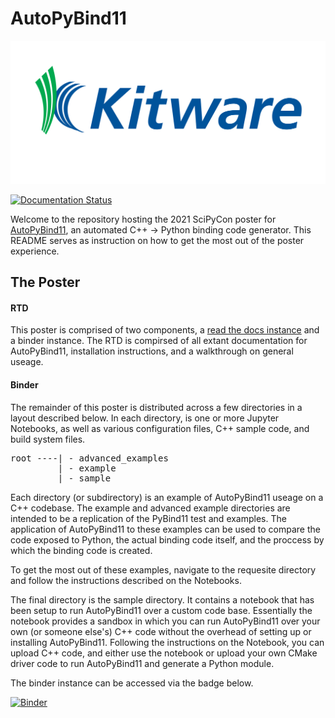 # AutoPyBind11
![Kitware](docs/Kitware_Full_Logo.svg)

[![Documentation Status](https://readthedocs.org/projects/autopybind11/badge/?version=latest)](https://autopybind11.readthedocs.io/en/latest/?badge=latest)

Welcome to the repository hosting the 2021 SciPyCon poster for [AutoPyBind11](https://gitlab.kitware.com/autopybind11/autopybind11), an automated C++ -> Python binding code generator. This README serves as instruction on how to get the most out of the poster experience.

## The Poster

#### RTD

This poster is comprised of two components, a [read the docs instance](https://autopybind11.readthedocs.io/en/latest/?) and a binder instance. The RTD is compirsed of all extant documentation for AutoPyBind11, installation instructions, and a walkthrough on general useage.

#### Binder

The remainder of this poster is distributed across a few directories in a layout described below. In each directory, is one or more Jupyter Notebooks, as well as various configuration files, C++ sample code, and build system files.

<pre>
root ----| - advanced_examples
         | - example
         | - sample
</pre>

Each directory (or subdirectory) is an example of AutoPyBind11 useage on a C++ codebase. The example and advanced example directories are
intended to be a replication of the PyBind11 test and examples. The application of AutoPyBind11 to these examples can be used to
compare the code exposed to Python, the actual binding code itself, and the proccess by which the binding code is created.

To get the most out of these examples, navigate to the requesite directory and follow the instructions described on the Notebooks.

The final directory is the sample directory. It contains a notebook that has been setup to run AutoPyBind11 over a custom code base.
Essentially the notebook provides a sandbox in which you can run AutoPyBind11 over your own (or someone else's) C++ code without the overhead of setting up or installing AutoPyBind11. Following the instructions on the Notebook, you can upload C++ code, and either use the notebook or upload your own CMake driver code to run AutoPyBind11 and generate a Python module.

The binder instance can be accessed via the badge below.

[![Binder](https://mybinder.org/badge_logo.svg)](https://mybinder.org/v2/gh/Kitware/APBPoster.git/master)

